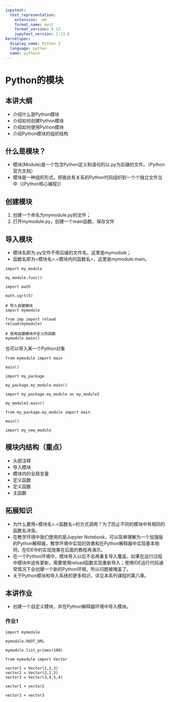 ```yaml
---
jupytext:
  text_representation:
    extension: .md
    format_name: myst
    format_version: 0.13
    jupytext_version: 1.13.8
kernelspec:
  display_name: Python 3
  language: python
  name: python3
---
```


# Python的模块

## 本讲大纲

- 介绍什么是Python模块
- 介绍如何创建Python模块
- 介绍如何使用Python模块
- 介绍Python模块的组织结构

## 什么是模块？

- 模块(Module)是一个包含Python定义和语句的以.py为后缀的文件。（Python官方文档）
- 模块是一种组织形式，把彼此有关系的Python代码组织到一个个独立文件当中（《Python核心编程》）


## 创建模块

1. 创建一个命名为mymodule.py的文件；
2. 打开mymodule.py，创建一个main函数，保存文件

## 导入模块

- 模块名即为.py文件不带后缀的文件名，这里是mymodule；
- 函数名即为<模块名>.<模块内的函数名>，这里是mymodule.main。

```{code-cell} ipython3
import my_module
```

```{code-cell} ipython3
my_module.func()
```

```{code-cell} ipython3
import math
```

```{code-cell} ipython3
math.sqrt(5)
```

```{code-cell} ipython3
# 导入自建模块
import mymodule

from imp import reload
reload(mymodule)
```

```{code-cell} ipython3
# 使用自建模块中定义的函数
mymodule.main()
```

也可以导入某一个Python对象

```{code-cell} ipython3
from mymodule import main
```

```{code-cell} ipython3
main()
```

```{code-cell} ipython3
import my_package
```

```{code-cell} ipython3
my_package.my_module.main()
```

```{code-cell} ipython3
import my_package.my_module as my_module2
```

```{code-cell} ipython3
my_module2.main()
```

```{code-cell} ipython3
from my_package.my_module import main
```

```{code-cell} ipython3
main()
```

```{code-cell} ipython3
import my_new_module
```

## 模块内结构（重点）

- 头部注释
- 导入模块
- 模块内的全局变量
- 定义函数
- 定义函数
- 主函数

## 拓展知识

- 为什么要用<模块名>.<函数名>的方式调用？为了防止不同的模块中有相同的函数名冲突。
- 在教学环境中我们使用的是Jupyter Notebook，可以简单理解为一个加强版的Python解释器，教学环境中实现的效果和在Python解释器中实现基本相同，在IDE中的实现效果在后面的教程再演示。
- 在一个Python环境中，模块导入以后不会再重复导入覆盖，如果在运行过程中模块中途有更新，需要使用reload函数实现重新导入；使用IDE运行代码通常情况下会创建一个新的Python环境，所以问题被掩盖了。
- 关于Python模块和导入系统的更多知识，详见本系列课程的第八章。

## 本讲作业

- 创建一个自定义模块，并在Python解释器环境中导入模块。

### 作业1

```{code-cell} ipython3
import mymodule
```

```{code-cell} ipython3
mymodule.ROOT_URL
```

```{code-cell} ipython3
mymodule.list_primes(100)
```

```{code-cell} ipython3
from mymodule import Vector
```

```{code-cell} ipython3
vector1 = Vector(1,2,3)
vector2 = Vector(2,2,3)
vector3 = Vector(3,4,5,4)
```

```{code-cell} ipython3
vector1 + vector2
```

```{code-cell} ipython3
vector1 + vector3
```

```{code-cell} ipython3

```

